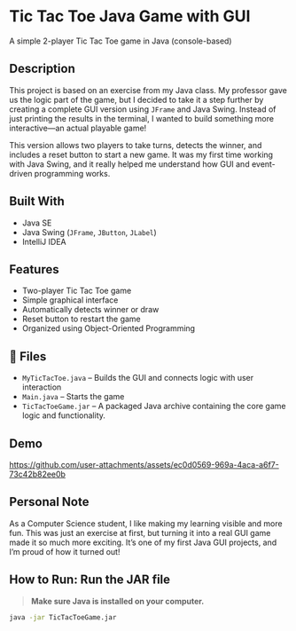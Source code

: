 # Tic Tac Toe Java Game with GUI
 A simple 2-player Tic Tac Toe game in Java (console-based)
 
##  Description
This project is based on an exercise from my Java class. My professor gave us the logic part of the game, but I decided to take it a step further by creating a complete GUI version using `JFrame` and Java Swing. Instead of just printing the results in the terminal, I wanted to build something more interactive—an actual playable game!

This version allows two players to take turns, detects the winner, and includes a reset button to start a new game. It was my first time working with Java Swing, and it really helped me understand how GUI and event-driven programming works.

##  Built With
- Java SE
- Java Swing (`JFrame`, `JButton`, `JLabel`)
- IntelliJ IDEA

##  Features
- Two-player Tic Tac Toe game
- Simple graphical interface
- Automatically detects winner or draw
- Reset button to restart the game
- Organized using Object-Oriented Programming

## 📁 Files
- `MyTicTacToe.java` –  Builds the GUI and connects logic with user interaction
- `Main.java` – Starts the game
- `TicTacToeGame.jar` – A packaged Java archive containing the core game logic and functionality.

## Demo
https://github.com/user-attachments/assets/ec0d0569-969a-4aca-a6f7-73c42b82ee0b

## Personal Note
As a Computer Science student, I like making my learning visible and more fun. This was just an exercise at first, but turning it into a real GUI game made it so much more exciting. It’s one of my first Java GUI projects, and I’m proud of how it turned out!

## How to Run: Run the JAR file

> **Make sure Java is installed on your computer.**

```bash
java -jar TicTacToeGame.jar
